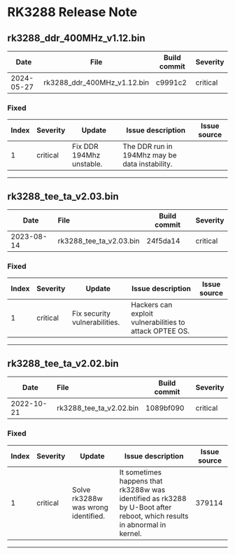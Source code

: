 # RK3288 Release Note

## rk3288_ddr_400MHz_v1.12.bin

| Date       | File                        | Build commit | Severity |
| ---------- | --------------------------- | ------------ | -------- |
| 2024-05-27 | rk3288_ddr_400MHz_v1.12.bin | c9991c2      | critical |

### Fixed

| Index | Severity | Update                   | Issue description                              | Issue source |
| ----- | -------- | ------------------------ | ---------------------------------------------- | ------------ |
| 1     | critical | Fix DDR 194Mhz unstable. | The DDR run in 194Mhz may be data instability. |              |

------

## rk3288_tee_ta_v2.03.bin

| Date       | File                    | Build commit | Severity |
| ---------- | :---------------------- | ------------ | -------- |
| 2023-08-14 | rk3288_tee_ta_v2.03.bin | 24f5da14     | critical |

### Fixed

| Index | Severity | Update                        | Issue description                                       | Issue source |
| ----- | -------- | ----------------------------- | ------------------------------------------------------- | ------------ |
| 1     | critical | Fix security vulnerabilities. | Hackers can exploit vulnerabilities to attack OPTEE OS. |              |

------

## rk3288_tee_ta_v2.02.bin

| Date       | File                    | Build commit | Severity |
| ---------- | :---------------------- | ------------ | -------- |
| 2022-10-21 | rk3288_tee_ta_v2.02.bin | 1089bf090    | critical |

### Fixed

| Index | Severity | Update                              | Issue description                                            | Issue source |
| ----- | -------- | ----------------------------------- | ------------------------------------------------------------ | ------------ |
| 1     | critical | Solve rk3288w was wrong identified. | It sometimes happens that rk3288w was identified as rk3288 by U-Boot after reboot, which results in abnormal in kernel. | 379114       |

------

